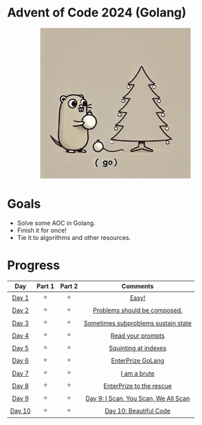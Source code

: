 # Advent of Code 2024 (Golang)

<p align="center"><img src="./golang-aoc.jpeg" alt="The most wonderful time?" width="350" height="350"></p>

# Goals

* Solve some AOC in Golang.
* Finish it for once!
* Tie it to algorithms and other resources.

# Progress

|                      Day                       | Part 1 | Part 2 |                        Comments                        |
|:----------------------------------------------:|:------:|:------:|:------------------------------------------------------:|
|  [Day 1](https://adventofcode.com/2024/day/1)  |   ⭐    |   ⭐    |                [Easy!](day1/README.md)                 |
|  [Day 2](https://adventofcode.com/2024/day/2)  |   ⭐    |   ⭐    |     [Problems should be composed.](day2/README.md)     |
|  [Day 3](https://adventofcode.com/2024/day/3)  |   ⭐    |   ⭐    | [Sometimes subproblems sustain state](day3/README.md)  |
|  [Day 4](https://adventofcode.com/2024/day/4)  |   ⭐    |   ⭐    |          [Read your prompts](day4/README.md)           |
|  [Day 5](https://adventofcode.com/2024/day/5)  |   ⭐    |   ⭐    |         [Squinting at indexes](day5/README.md)         |
|  [Day 6](https://adventofcode.com/2024/day/6)  |   ⭐    |   ⭐    |          [EnterPrize GoLang](day6/README.md)           |
|  [Day 7](https://adventofcode.com/2024/day/7)  |   ⭐    |   ⭐    |             [I am a brute](day7/README.md)             |
|  [Day 8](https://adventofcode.com/2024/day/8)  |   ⭐    |   ⭐    |       [EnterPrize to the rescue](day8/README.md)       |
|  [Day 9](https://adventofcode.com/2024/day/9)  |   ⭐    |   ⭐    | [Day 9: I Scan, You Scan, We All Scan](day9/README.md) |
| [Day 10](https://adventofcode.com/2024/day/10) |   ⭐    |   ⭐    |       [Day 10: Beautiful Code](day10/README.md)        |


